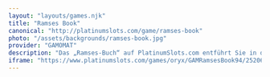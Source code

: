 ```yaml
---
layout: "layouts/games.njk"
title: "Ramses Book"
canonical: "http://platinumslots.com/game/ramses-book"
photo: "/assets/backgrounds/ramses-book.jpg"
provider: "GAMOMAT"
description: "Das „Ramses-Buch“ auf PlatinumSlots.com entführt Sie in das goldene Zeitalter der Pharaonen, wo sich jeder Spin anfühlt, als würden Sie ein königliches Artefakt entdecken. Dieser Slot mit 5 Walzen und 10 Gewinnlinien bietet das rätselhafte Buch von Ramses als Wild und Scatter; landen Sie drei oder mehr davon, um 10 Freispiele zu aktivieren. Während des Freispiels kann sich ein zufällig ausgewähltes Symbol vergrößern und ganze Walzen bedecken, wodurch ein Spin zu einer Jackpot-Kaskade wird. „Ramses-Buch“ gehört zu den fesselndsten Schatzsuchen von PlatinumSlots, komplett mit detailreichen Hieroglyphen, einem stimmungsvollen Soundtrack aus dem Nahen Osten und einer spannenden Glücksspielfunktion, mit der Spieler ihre Gewinne verdoppeln können, indem sie die Farbe einer Karte vorhersagen."
iframe: "https://www.platinumslots.com/games/oryx/GAMRamsesBook94/252064"
---
```

